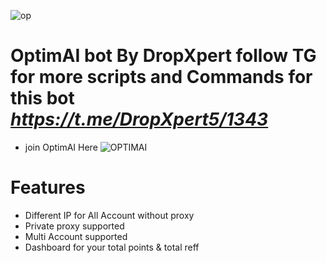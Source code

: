 ![op](https://github.com/user-attachments/assets/175b3164-97e5-4a0a-82b9-575d73236908)
# OptimAI bot By DropXpert follow TG for more scripts and Commands for this bot *https://t.me/DropXpert5/1343*
* join OptimAI Here ![OPTIMAI](https://node.optimai.network/register?ref=33914DA9)
# Features
* Different IP for All Account without proxy
* Private proxy supported
* Multi Account supported
* Dashboard for your total points & total reff
